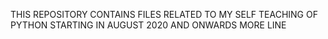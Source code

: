 THIS REPOSITORY CONTAINS FILES RELATED TO MY SELF TEACHING OF PYTHON STARTING IN AUGUST 2020 AND ONWARDS
MORE LINE